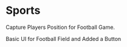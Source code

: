# Sports
Capture Players Position for Football Game.

Basic UI for Football Field and Added a Button
